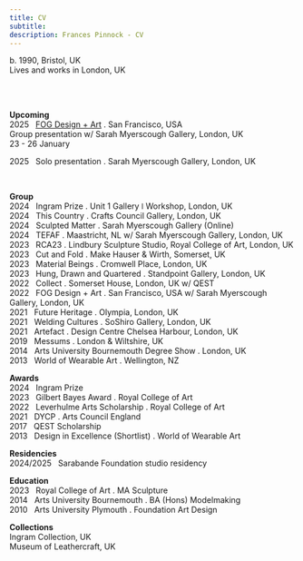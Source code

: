 ```yaml
---
title: CV
subtitle: 
description: Frances Pinnock - CV
---
```



 
b. 1990, Bristol, UK  
Lives and works in London, UK  

<br /> 
<br />

**Upcoming**  
2025&nbsp;&nbsp;&nbsp;[FOG Design + Art](https://www.sarahmyerscough.com/exhibitions/73-raw-edges-fog-2025-art-fair/) . San Francisco, USA  
Group presentation w/ Sarah Myerscough Gallery, London, UK  
23 - 26 January  

2025&nbsp;&nbsp;&nbsp;Solo presentation . Sarah Myerscough Gallery, London, UK  

<br />

**Group**  
2024&nbsp;&nbsp;&nbsp;Ingram Prize . Unit 1 Gallery ǀ Workshop, London, UK  
2024&nbsp;&nbsp;&nbsp;This Country . Crafts Council Gallery, London, UK  
2024&nbsp;&nbsp;&nbsp;Sculpted Matter . Sarah Myerscough Gallery (Online)  
2024&nbsp;&nbsp;&nbsp;TEFAF . Maastricht, NL w/ Sarah Myerscough Gallery, London, UK  
2023&nbsp;&nbsp;&nbsp;RCA23 . Lindbury Sculpture Studio, Royal College of Art, London, UK  
2023&nbsp;&nbsp;&nbsp;Cut and Fold . Make Hauser & Wirth, Somerset, UK  
2023&nbsp;&nbsp;&nbsp;Material Beings . Cromwell Place, London, UK  
2023&nbsp;&nbsp;&nbsp;Hung, Drawn and Quartered . Standpoint Gallery, London, UK    
2022&nbsp;&nbsp;&nbsp;Collect . Somerset House, London, UK  w/ QEST  
2022&nbsp;&nbsp;&nbsp;FOG Design + Art . San Francisco, USA w/ Sarah Myerscough Gallery, London, UK   
2021&nbsp;&nbsp;&nbsp;Future Heritage . Olympia, London, UK  
2021&nbsp;&nbsp;&nbsp;Welding Cultures . SoShiro Gallery, London, UK  
2021&nbsp;&nbsp;&nbsp;Artefact . Design Centre Chelsea Harbour, London, UK  
2019&nbsp;&nbsp;&nbsp;Messums . London & Wiltshire, UK  
2014&nbsp;&nbsp;&nbsp;Arts University Bournemouth Degree Show . London, UK  
2013&nbsp;&nbsp;&nbsp;World of Wearable Art . Wellington, NZ  

**Awards**  
2024&nbsp;&nbsp;&nbsp;Ingram Prize  
2023&nbsp;&nbsp;&nbsp;Gilbert Bayes Award . Royal College of Art  
2022&nbsp;&nbsp;&nbsp;Leverhulme Arts Scholarship . Royal College of Art  
2021&nbsp;&nbsp;&nbsp;DYCP . Arts Council England  
2017&nbsp;&nbsp;&nbsp;QEST Scholarship  
2013&nbsp;&nbsp;&nbsp;Design in Excellence (Shortlist) . World of Wearable Art  

**Residencies**  
2024/2025&nbsp;&nbsp;&nbsp;Sarabande Foundation studio residency  

**Education**  
2023&nbsp;&nbsp;&nbsp;Royal College of Art . MA Sculpture  
2014&nbsp;&nbsp;&nbsp;Arts University Bournemouth . BA (Hons) Modelmaking  
2010&nbsp;&nbsp;&nbsp;Arts University Plymouth . Foundation Art Design  

**Collections**  
Ingram Collection, UK  
Museum of Leathercraft, UK

  










 



  










 











